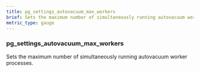 ```yaml
---
title: pg_settings_autovacuum_max_workers
brief: Sets the maximum number of simultaneously running autovacuum worker processes.
metric_type: gauge
---
```

### pg_settings_autovacuum_max_workers

Sets the maximum number of simultaneously running autovacuum worker processes.